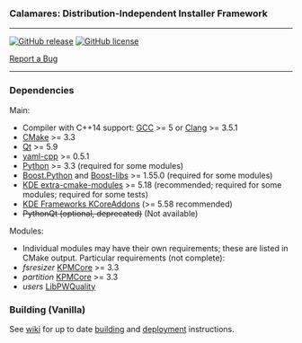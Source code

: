 ### Calamares: Distribution-Independent Installer Framework
---------

[![GitHub release](https://img.shields.io/github/v/release/sereneteam/alterlinux-calamares?color=%234169e1&include_prereleases&style=flat-square)](https://github.com/sereneteam/alterlinux-calamares/releases)
[![GitHub license](https://img.shields.io/github/license/sereneteam/alterlinux-calamares?style=flat-square)](https://github.com/sereneteam/alterlinux-calamares/blob/master/LICENSE)

[Report a Bug](https://github.com/sereneteam/alterlinux-calamares/issues/new)

***

### Dependencies

Main:
* Compiler with C++14 support: [GCC](https://www.archlinux.jp/packages/core/x86_64/gcc/) >= 5 or [Clang](https://www.archlinux.jp/packages/extra/x86_64/clang/) >= 3.5.1
* [CMake](https://www.archlinux.jp/packages/extra/x86_64/cmake/) >= 3.3
* [Qt](https://www.archlinux.jp/packages/extra/x86_64/qt5-base/) >= 5.9
* [yaml-cpp](https://www.archlinux.jp/packages/community/x86_64/yaml-cpp/) >= 0.5.1
* [Python](https://www.archlinux.jp/packages/extra/x86_64/python/) >= 3.3 (required for some modules)
* [Boost.Python](https://www.archlinux.jp/packages/extra/x86_64/boost/) and [Boost-libs](https://www.archlinux.jp/packages/extra/x86_64/boost-libs/) >= 1.55.0 (required for some modules)
* [KDE extra-cmake-modules](https://www.archlinux.jp/packages/?name=extra-cmake-modules) >= 5.18 (recommended; required for some modules;
  required for some tests)
* [KDE Frameworks KCoreAddons](https://www.archlinux.jp/packages/extra/x86_64/kcoreaddons/) (>= 5.58 recommended)
* ~~PythonQt (optional, deprecated)~~ (Not available)

Modules:
* Individual modules may have their own requirements;
  these are listed in CMake output. Particular requirements (not complete):
* *fsresizer* [KPMCore](https://www.archlinux.jp/packages/community/x86_64/kpmcore/) >= 3.3
* *partition* [KPMCore](https://www.archlinux.jp/packages/community/x86_64/kpmcore/) >= 3.3
* *users* [LibPWQuality](https://www.archlinux.jp/packages/extra/x86_64/libpwquality/)

### Building (Vanilla)

See [wiki](https://github.com/calamares/calamares/wiki) for up to date
[building](https://github.com/calamares/calamares/wiki/Develop-Guide)
and [deployment](https://github.com/calamares/calamares/wiki/Deploy-Guide)
instructions.
